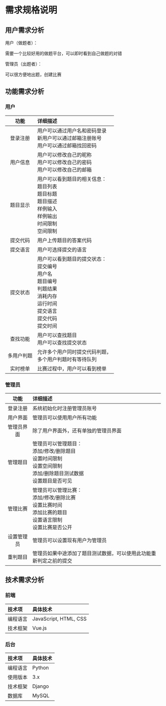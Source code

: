 # 需求规格说明

## 用户需求分析

用户（做题者）：

需要一个比较好用的做题平台，可以即时看到自己做题的对错

管理员（出题者）：

可以很方便地出题，创建比赛

## 功能需求分析

### 用户

| 功能 | 详细描述 |
| :--: | :-- |
| 登录注册 | 用户可以通过用户名和密码登录<br>新用户可以通过邮箱注册账号<br>用户可以通过邮箱找回密码 |
| 用户信息 | 用户可以修改自己的昵称<br>用户可以修改自己的密码<br>用户可以修改自己的邮箱 |
| 题目显示 | 用户可以看到题目的相关信息：<br>题目列表<br>题目标题<br>题目描述<br>样例输入<br>样例输出<br>时间限制<br>空间限制 |
| 提交代码 | 用户上传题目的答案代码 |
| 提交语言 | 用户可选择提交的语言 |
| 提交状态 | 用户可以看到题目的提交状态：<br>提交编号<br>用户名<br>题目编号<br>判题结果<br>消耗内存<br>运行时间<br>提交语言<br>提交代码<br>提交时间 |
| 查找功能 | 用户可以查找题目<br>用户可以查找提交状态 |
| 多用户判题 | 允许多个用户同时提交代码判题，<br>多个用户判题时有等待队列 |
| 实时榜单 | 比赛过程中，用户可以看到榜单 |

### 管理员

| 功能 | 详细描述 |
| :--: | :-- |
| 登录注册 | 系统初始化时注册管理员账号 |
| 用户界面 | 管理员可以使用用户所有功能 |
| 管理员界面 | 除了用户界面外，还有单独的管理员界面 |
| 管理题目 | 管理员可以管理题目：<br>添加/修改/删除题目<br>设置时间限制<br>设置空间限制<br>添加/删除题目测试数据<br>设置题目是否可见
| 管理比赛 | 管理员可以管理比赛：<br>添加/修改/删除比赛<br>设置比赛时间<br>添加比赛的题目<br>设置语言限制<br>设置比赛是否公开
| 设置管理员 | 管理员可以设置现有用户为管理员 |
| 重判题目 | 管理员如果中途添加了题目测试数据，可以使用此功能重新判定之前的提交 |

## 技术需求分析

### 前端

| 技术项 | 具体技术 |
| :-- | :-- |
| 编程语言 | JavaScript, HTML, CSS |
| 技术框架 | Vue.js |

### 后台

| 技术项 | 具体技术 |
| :-- | :-- |
| 编程语言 | Python |
| 使用版本 | 3.x |
| 技术框架 | Django |
| 数据库 | MySQL |
